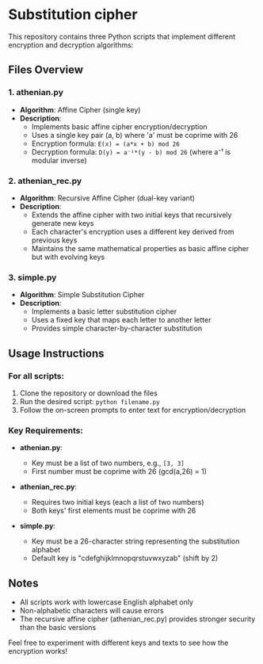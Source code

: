 # Substitution cipher

This repository contains three Python scripts that implement different encryption and decryption algorithms:

## Files Overview

### 1. athenian.py
- **Algorithm**: Affine Cipher (single key)
- **Description**: 
  - Implements basic affine cipher encryption/decryption
  - Uses a single key pair (a, b) where 'a' must be coprime with 26
  - Encryption formula: `E(x) = (a*x + b) mod 26`
  - Decryption formula: `D(y) = a⁻¹*(y - b) mod 26` (where a⁻¹ is modular inverse)

### 2. athenian_rec.py
- **Algorithm**: Recursive Affine Cipher (dual-key variant)
- **Description**: 
  - Extends the affine cipher with two initial keys that recursively generate new keys
  - Each character's encryption uses a different key derived from previous keys
  - Maintains the same mathematical properties as basic affine cipher but with evolving keys

### 3. simple.py
- **Algorithm**: Simple Substitution Cipher
- **Description**: 
  - Implements a basic letter substitution cipher
  - Uses a fixed key that maps each letter to another letter
  - Provides simple character-by-character substitution

## Usage Instructions

### For all scripts:
1. Clone the repository or download the files
2. Run the desired script: `python filename.py`
3. Follow the on-screen prompts to enter text for encryption/decryption

### Key Requirements:
- **athenian.py**: 
  - Key must be a list of two numbers, e.g., `[3, 3]`
  - First number must be coprime with 26 (gcd(a,26) = 1)

- **athenian_rec.py**: 
  - Requires two initial keys (each a list of two numbers)
  - Both keys' first elements must be coprime with 26

- **simple.py**: 
  - Key must be a 26-character string representing the substitution alphabet
  - Default key is "cdefghijklmnopqrstuvwxyzab" (shift by 2)

## Notes
- All scripts work with lowercase English alphabet only
- Non-alphabetic characters will cause errors
- The recursive affine cipher (athenian_rec.py) provides stronger security than the basic versions

Feel free to experiment with different keys and texts to see how the encryption works!

